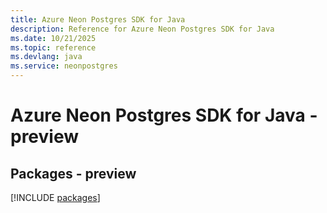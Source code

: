 ```yaml
---
title: Azure Neon Postgres SDK for Java
description: Reference for Azure Neon Postgres SDK for Java
ms.date: 10/21/2025
ms.topic: reference
ms.devlang: java
ms.service: neonpostgres
---
```

# Azure Neon Postgres SDK for Java - preview
## Packages - preview
[!INCLUDE [packages](neon-postgres-index.md)]